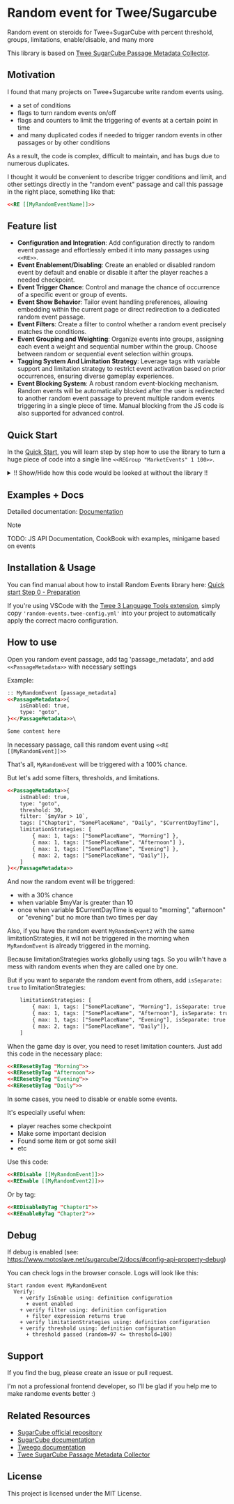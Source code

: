 # Random event for Twee/Sugarcube

Random event on steroids for Twee+SugarCube with percent threshold, groups, limitations, enable/disable, and many more

This library is based on [Twee SugarCube Passage Metadata Collector](https://github.com/TweePower/twee-sugarcube-passage-metadata-collector).

## Motivation

I found that many projects on Twee+Sugarcube write random events using.

- a set of conditions
- flags to turn random events on/off
- flags and counters to limit the triggering of events at a certain point in time
- and many duplicated codes if needed to trigger random events in other passages or by other conditions

As a result, the code is complex, difficult to maintain, and has bugs due to numerous duplicates.

I thought it would be convenient to describe trigger conditions and limit, and other settings directly in the "random event" passage and call this passage in the right place, something like that:

```html
<<RE [[MyRandomEventName]]>>
```

## Feature list

- **Configuration and Integration**: Add configuration directly to random event passage and effortlessly embed it into many passages using `<<RE>>`.
- **Event Enablement/Disabling**: Create an enabled or disabled random event by default and enable or disable it after the player reaches a needed checkpoint.
- **Event Trigger Chance**: Control and manage the chance of occurrence of a specific event or group of events.
- **Event Show Behavior**: Tailor event handling preferences, allowing embedding within the current page or direct redirection to a dedicated random event passage.
- **Event Filters**: Create a filter to control whether a random event precisely matches the conditions.
- **Event Grouping and Weighting**: Organize events into groups, assigning each event a weight and sequential number within the group. Choose between random or sequential event selection within groups.
- **Tagging System And Limitation Strategy**: Leverage tags with variable support and limitation strategy to restrict event activation based on prior occurrences, ensuring diverse gameplay experiences.
- **Event Blocking System**: A robust random event-blocking mechanism. Random events will be automatically blocked after the user is redirected to another random event passage to prevent multiple random events triggering in a single piece of time. Manual blocking from the JS code is also supported for advanced control.

## Quick Start

In the [Quick Start](./doc/QuickStart.md), you will learn step by step how to use the library to turn a huge piece of code into a single line `<<REGroup "MarketEvents" 1 100>>`.

<details><summary>!! Show/Hide how this code would be looked at without the library !!</summary>

```html
<<switch $currentDayTime>>\
    <<case "Morning">>\
        <<set _events = []>>\
        <<if ($marketDialogEventCalledAtMorningTimes < 10)>>\
            <<set _events.push('MarketDialogEvent8')>>\
            <<set _events.push('MarketDialogEvent9')>>\
        <</if>>\
        <<if (!$isMarketNeedHeroEventFinished)>>\
            <<set _events.push('MarketNeedHeroEvent')>>\
        <</if>>\
        <<if (!$isMarketStealEventCalledToday)>>\
            <<set _events.push('MarketStealEvent')>>\
        <</if>>\
        <<if _events.length > 0>>\
            <<set _r = random(0, _events.length - 1)>>\
            <<set _event = _events[_r]>>\
            <<if _event === 'MarketDialogEvent8' or _event === 'MarketDialogEvent9'>>\
                <<set $marketDialogEventCalledAtMorningTimes += 1>>\
                <<include [[_event]]>>\
            <</if>>\
            <<if _event === 'MarketNeedHeroEvent'>>\
                <<include [[MarketNeedHeroEvent]]>>\
            <</if>>\
            <<if _event === 'MarketStealEvent'>>\
                <<set $isMarketStealEventCalledToday = true>>\
                <<goto [[MarketStealEvent]]>>\
            <</if>>\
        <</if>>\
    <<case "Noon">>\
        <<set _events = []>>\
        <<if ($marketDialogEventCalledAtNoonTimes < 10)>>\
            <<set _events.push('MarketDialogEvent1')>>\
            <<set _events.push('MarketDialogEvent2')>>\
            <<set _events.push('MarketDialogEvent3')>>\
            <<set _events.push('MarketDialogEvent4')>>\
            <<set _events.push('MarketDialogEvent5')>>\
        <</if>>\
        <<if (!$isMarketNeedHeroEventFinished)>>\
            <<set _events.push('MarketNeedHeroEvent')>>\
        <</if>>\
        <<if (!$isMarketStealEventCalledToday)>>\
            <<set _events.push('MarketStealEvent')>>\
        <</if>>\
        <<if ($appleCount >= 5 and !$isMarketHiddenStoreEventCalledToday)>>\
            <<set _events.push('MarketHiddenStoreEvent')>>\
        <</if>>\
        <<if _events.length > 0>>\
            <<set _r = random(0, _events.length - 1)>>\
            <<set _event = _events[_r]>>\
            <<if _event === 'MarketDialogEvent1' or _event === 'MarketDialogEvent2' or _event === 'MarketDialogEvent3' or _event === 'MarketDialogEvent4' or _event === 'MarketDialogEvent5'>>\
                <<set $marketDialogEventCalledAtNoonTimes += 1>>\
                <<set _rr = random(0, 4)>>\
                <<include [[_event]]>>\
            <</if>>\
            <<if _event === 'MarketNeedHeroEvent'>>\
                <<include [[MarketNeedHeroEvent]]>>\
            <</if>>\
            <<if _event === 'MarketStealEvent'>>\
                <<set $isMarketStealEventCalledToday = true>>\
                <<goto [[MarketStealEvent]]>>\
            <</if>>\
            <<if _event === 'MarketHiddenStoreEvent'>>\
                <<set $isMarketHiddenStoreEventCalledToday = true>>\
                <<include [[MarketHiddenStoreEvent]]>>\
            <</if>>\
        <</if>>\
    <<case "Afternoon">>\
        <<set _events = []>>\
        <<if ($marketDialogEventCalledAtAfternoonTimes < 10)>>\
            <<set _events.push('MarketDialogEvent1')>>\
            <<set _events.push('MarketDialogEvent2')>>\
            <<set _events.push('MarketDialogEvent3')>>\
            <<set _events.push('MarketDialogEvent4')>>\
            <<set _events.push('MarketDialogEvent5')>>\
        <</if>>\
        <<if (!$isMarketNeedHeroEventFinished)>>\
            <<set _events.push('MarketNeedHeroEvent')>>\
        <</if>>\
        <<if (!$isMarketStealEventCalledToday)>>\
            <<set _events.push('MarketStealEvent')>>\
        <</if>>\
        <<if ($appleCount >= 5 and !$isMarketHiddenStoreEventCalledToday)>>\
            <<set _events.push('MarketHiddenStoreEvent')>>\
        <</if>>\
        <<if _events.length > 0>>\
            <<set _r = random(0, _events.length - 1)>>\
            <<set _event = _events[_r]>>\
            <<if _event === 'MarketDialogEvent1' or _event === 'MarketDialogEvent2' or _event === 'MarketDialogEvent3' or _event === 'MarketDialogEvent4' or _event === 'MarketDialogEvent5'>>\
                <<set $marketDialogEventCalledAtAfternoonTimes += 1>>\
                <<set _rr = random(0, 4)>>\
                <<include [[_event]]>>\
            <</if>>\
            <<if _event === 'MarketNeedHeroEvent'>>\
                <<include [[MarketNeedHeroEvent]]>>\
            <</if>>\
            <<if _event === 'MarketStealEvent'>>\
                <<set $isMarketStealEventCalledToday = true>>\
                <<goto [[MarketStealEvent]]>>\
            <</if>>\
            <<if _event === 'MarketHiddenStoreEvent'>>\
                <<set $isMarketHiddenStoreEventCalledToday = true>>\
                <<include [[MarketHiddenStoreEvent]]>>\
            <</if>>\
        <</if>>\
    <<case "Evening">>\
        <<set _events = []>>\
        <<if ($marketDialogEventCalledAtEveningTimes < 10)>>\
            <<set _events.push('MarketDialogEvent6')>>\
            <<set _events.push('MarketDialogEvent7')>>\
        <</if>>\
        <<if (!$isMarketNeedHeroEventFinished)>>\
            <<set _events.push('MarketNeedHeroEvent')>>\
        <</if>>\
        <<if (!$isMarketStealEventCalledToday)>>\
            <<set _events.push('MarketStealEvent')>>\
        <</if>>\
        <<if _events.length > 0>>\
            <<set _r = random(0, _events.length - 1)>>\
            <<set _event = _events[_r]>>\
            <<if _event === 'MarketDialogEvent6' or _event === 'MarketDialogEvent7'>>\
                <<set $marketDialogEventCalledAtEveningTimes += 1>>\
                <<set _rr = random(0, 4)>>\
                <<include [[_event]]>>\
            <</if>>\
            <<if _event === 'MarketNeedHeroEvent'>>\
                <<include [[MarketNeedHeroEvent]]>>\
            <</if>>\
            <<if _event === 'MarketStealEvent'>>\
                <<set $isMarketStealEventCalledToday = true>>\
                <<goto [[MarketStealEvent]]>>\
            <</if>>\
        <</if>>\
    <<case "Night">>\
        <<set _events = []>>\
        <<if (!$isMarketNeedHeroEventFinished)>>\
            <<set _events.push('MarketNeedHeroEvent')>>\
        <</if>>\
        <<if (!$isMarketStealEventCalledToday)>>\
            <<set _events.push('MarketStealEvent')>>\
        <</if>>\
        <<if _events.length > 0>>\
            <<set _r = random(0, _events.length - 1)>>\
            <<set _event = _events[_r]>>\
            <<if _event === 'MarketNeedHeroEvent'>>\
                <<include [[MarketNeedHeroEvent]]>>\
            <</if>>\
            <<if _event === 'MarketStealEvent'>>\
                <<set $isMarketStealEventCalledToday = true>>\
                <<goto [[MarketStealEvent]]>>\
            <</if>>\
        <</if>>\
<</switch>>
```

</details>

## Examples + Docs

Detailed documentation: [Documentation](./doc/Documentation.md)

> [!NOTE]
> TODO: JS API Documentation, CookBook with examples, minigame based on events

## Installation & Usage

You can find manual about how to install Random Events library here: [Quick start Step 0 - Preparation](./doc/QuickStart.md#step-0---how-to-install)

If you're using VSCode with the [Twee 3 Language Tools extension](https://marketplace.visualstudio.com/items?itemName=t3lt.twee3-language-tools), simply copy `'random-events.twee-config.yml'` into your project to automatically apply the correct macro configuration.

## How to use

Open you random event passage, add tag 'passage_metadata', and add `<<PassageMetadata>>` with necessary settings

Example:

```html
:: MyRandomEvent [passage_metadata]
<<PassageMetadata>>{
    isEnabled: true,
    type: "goto",
}<</PassageMetadata>>\

Some content here
```

In necessary passage, call this random event using `<<RE [[MyRandomEvent]]>>`

That's all, `MyRandomEvent` will be triggered with a 100% chance.

But let's add some filters, thresholds, and limitations.

```html
<<PassageMetadata>>{
    isEnabled: true,
    type: "goto",
    threshold: 30,
    filter: `$myVar > 10`,
    tags: ["Chapter1", "SomePlaceName", "Daily", "$CurrentDayTime"],
    limitationStrategies: [
        { max: 1, tags: ["SomePlaceName", "Morning"] },
        { max: 1, tags: ["SomePlaceName", "Afternoon"] },
        { max: 1, tags: ["SomePlaceName", "Evening"] },
        { max: 2, tags: ["SomePlaceName", "Daily"]},
    ]
}<</PassageMetadata>>
```

And now the random event will be triggered:

- with a 30% chance
- when variable $myVar is greater than 10
- once when variable $CurrentDayTime is equal to "morning", "afternoon" or "evening" but no more than two times per day

Also, if you have the random event `MyRandomEvent2` with the same limitationStrategies, it will not be triggered in the morning when `MyRandomEvent` is already triggered in the morning.

Because limitationStrategies works globally using tags. So you willn't have a mess with random events when they are called one by one.

But if you want to separate the random event from others, add `isSeparate: true` to limitationStrategies:

```html
    limitationStrategies: [
        { max: 1, tags: ["SomePlaceName", "Morning"], isSeparate: true },
        { max: 1, tags: ["SomePlaceName", "Afternoon"], isSeparate: true },
        { max: 1, tags: ["SomePlaceName", "Evening"], isSeparate: true },
        { max: 2, tags: ["SomePlaceName", "Daily"]},
    ]
```

When the game day is over, you need to reset limitation counters. Just add this code in the necessary place:

```html
<<REResetByTag "Morning">>
<<REResetByTag "Afternoon">>
<<REResetByTag "Evening">>
<<REResetByTag "Daily">>
```

In some cases, you need to disable or enable some events.

It's especially useful when:

- player reaches some checkpoint
- Make some important decision
- Found some item or got some skill
- etc

Use this code:

```html
<<REDisable [[MyRandomEvent]]>>
<<REEnable [[MyRandomEvent2]]>>
```

Or by tag:

```html
<<REDisableByTag "Chapter1">>
<<REEnableByTag "Chapter2">>
```

## Debug

If debug is enabled (see: https://www.motoslave.net/sugarcube/2/docs/#config-api-property-debug)

You can check logs in the browser console. Logs will look like this:

```text
Start random event MyRandomEvent
  Verify:
    + verify IsEnable using: definition configuration
      + event enabled
    + verify filter using: definition configuration
      + filter expression returns true
    + verify limitationStrategies using: definition configuration
    + verify threshold using: definition configuration
      + threshold passed (random=97 <= threshold=100)
```

## Support

If you find the bug, please create an issue or pull request.

I'm not a professional frontend developer, so I'll be glad if you help me to make randome events better :)

## Related Resources

- [SugarCube official repository](https://github.com/tmedwards/sugarcube-2)
- [SugarCube documentation](https://www.motoslave.net/sugarcube/2/)
- [Tweego documentation](https://www.motoslave.net/tweego/docs/)
- [Twee SugarCube Passage Metadata Collector](https://github.com/TweePower/twee-sugarcube-passage-metadata-collector)

## License

This project is licensed under the MIT License.
